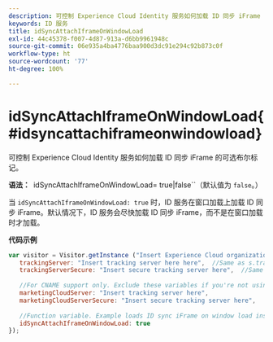 ```yaml
---
description: 可控制 Experience Cloud Identity 服务如何加载 ID 同步 iFrame 的可选布尔标记。
keywords: ID 服务
title: idSyncAttachIframeOnWindowLoad
exl-id: 44c45378-f007-4d87-913a-d6bb9961948c
source-git-commit: 06e935a4ba4776baa900d3dc91e294c92b873c0f
workflow-type: ht
source-wordcount: '77'
ht-degree: 100%

---
```


# idSyncAttachIframeOnWindowLoad{#idsyncattachiframeonwindowload}

可控制 Experience Cloud Identity 服务如何加载 ID 同步 iFrame 的可选布尔标记。

**语法：**` `idSyncAttachIframeOnWindowLoad= true|false``（默认值为 `false`。）

当 `idSyncAttachIframeOnWindowLoad: true` 时，ID 服务在窗口加载上加载 ID 同步 iFrame。默认情况下，ID 服务会尽快加载 ID 同步 iFrame，而不是在窗口加载时才加载。

**代码示例**

```js
var visitor = Visitor.getInstance ("Insert Experience Cloud organization ID here",{ 
   trackingServer: "Insert tracking server here here",  //Same as s.trackingServer 
   trackingServerSecure: "Insert secure tracking server here",  //Same as s.trackingServerSecure 
 
   //For CNAME support only. Exclude these variables if you're not using CNAME 
   marketingCloudServer: "Insert tracking server here", 
   marketingCloudServerSecure: "Insert secure tracking server here", 
 
   //Function variable. Example loads ID sync iFrame on window load instad of ASAP. 
   idSyncAttachIframeOnWindowLoad: true 
});
```

